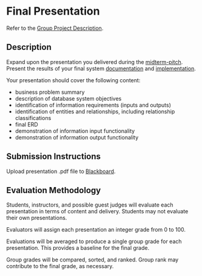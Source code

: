 # Final Presentation

Refer to the [Group Project Description](/PROJECT.md).

## Description

Expand upon the presentation you delivered during the [midterm-pitch](midterm-pitch.md). Present the results of your final system [documentation](final-documentation.md) and [implementation](final-implementation.md).

Your presentation should cover the following content:

+ business problem summary
+ description of database system objectives
+ identification of information requirements (inputs and outputs)
+ identification of entities and relationships, including relationship classifications
+ final ERD
+ demonstration of information input functionality
+ demonstration of information output functionality

## Submission Instructions

Upload presentation .pdf file to [Blackboard](https://blackboard.gwu.edu/webapps/assignment/uploadAssignment?content_id=_6858171_1&course_id=_260328_1&assign_group_id=&mode=cpview).

## Evaluation Methodology

Students, instructors, and possible guest judges will evaluate each presentation in terms of content and delivery. Students may not evaluate their own presentations.

Evaluators will assign each presentation an integer grade from 0 to 100.

Evaluations will be averaged to produce a single group grade for each presentation. This provides a baseline for the final grade.

Group grades will be compared, sorted, and ranked. Group rank may contribute to the final grade, as necessary.
